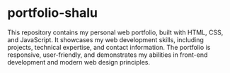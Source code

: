 # portfolio-shalu
This repository contains my personal web portfolio, built with HTML, CSS, and JavaScript. It showcases my web development skills, including projects, technical expertise, and contact information. The portfolio is responsive, user-friendly, and demonstrates my abilities in front-end development and modern web design principles.
